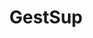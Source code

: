 ---
title: GestSup
publishDate: 2025-02-10
img: /assets/skills/gestsup.png
img_alt: Screen of Biomedis Project
description: Gestsup est un outil de ticketing souvent utilisée au sein de systèmes informatiques d'entreprises pour leur organisation. 
tags:
  - Etudes
  - Ticketing
---